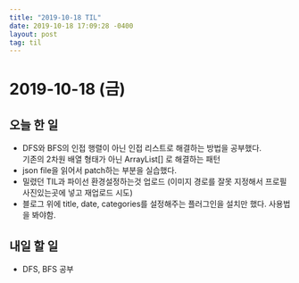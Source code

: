 ```yaml
---
title: "2019-10-18 TIL"
date: 2019-10-18 17:09:28 -0400
layout: post
tag: til
---
```

# 2019-10-18 (금)
## 오늘 한 일
- DFS와 BFS의 인접 행렬이 아닌 인접 리스트로 해결하는 방법을 공부했다.  
기존의 2차원 배열 형태가 아닌 ArrayList<Interger>[] 로 해결하는 패턴
- json file을 읽어서 patch하는 부분을 실습했다.
- 밀렸던 TIL과 파이선 환경설정하는것 업로드 (이미지 경로를 잘못 지정해서 프로필 사진있는곳에 넣고 재업로드 시도) 
- 블로그 위에 title, date, categories를 설정해주는 플러그인을 설치만 했다. 사용법을 봐야함.


## 내일 할 일
- DFS, BFS 공부
